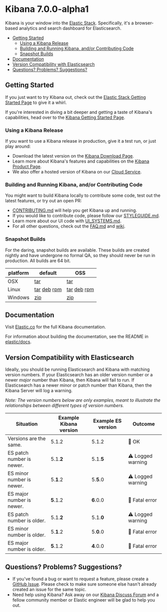 # Kibana 7.0.0-alpha1

Kibana is your window into the [Elastic Stack](https://www.elastic.co/products). Specifically, it's a browser-based analytics and search dashboard for Elasticsearch.

- [Getting Started](#getting-started)
  - [Using a Kibana Release](#using-a-kibana-release)
  - [Building and Running Kibana, and/or Contributing Code](#building-and-running-kibana-andor-contributing-code)
  - [Snapshot Builds](#snapshot-builds)
- [Documentation](#documentation)
- [Version Compatibility with Elasticsearch](#version-compatibility-with-elasticsearch)
- [Questions? Problems? Suggestions?](#questions-problems-suggestions)

## Getting Started

If you just want to try Kibana out, check out the [Elastic Stack Getting Started Page](https://www.elastic.co/start) to give it a whirl.

If you're interested in diving a bit deeper and getting a taste of Kibana's capabilities, head over to the [Kibana Getting Started Page](https://www.elastic.co/guide/en/kibana/current/getting-started.html).

### Using a Kibana Release

If you want to use a Kibana release in production, give it a test run, or just play around:

- Download the latest version on the [Kibana Download Page](https://www.elastic.co/downloads/kibana).
- Learn more about Kibana's features and capabilities on the
[Kibana Product Page](https://www.elastic.co/products/kibana).
- We also offer a hosted version of Kibana on our
[Cloud Service](https://www.elastic.co/cloud/as-a-service).

### Building and Running Kibana, and/or Contributing Code

You might want to build Kibana locally to contribute some code, test out the latest features, or try
out an open PR:

- [CONTRIBUTING.md](CONTRIBUTING.md) will help you get Kibana up and running.
- If you would like to contribute code, please follow our [STYLEGUIDE.md](STYLEGUIDE.md).
- Learn more about our UI code with [UI_SYSTEMS.md](src/ui/public/UI_SYSTEMS.md).
- For all other questions, check out the [FAQ.md](FAQ.md) and
[wiki](https://github.com/elastic/kibana/wiki).

### Snapshot Builds

For the daring, snapshot builds are available. These builds are created nightly and have undergone no formal QA, so they should never be run in production. All builds are 64 bit.

| platform | default | OSS |
| --- | --- | --- |
| OSX | [tar](https://snapshots.elastic.co/downloads/kibana/kibana-7.0.0-alpha1-SNAPSHOT-darwin-x86_64.tar.gz) | [tar](https://snapshots.elastic.co/downloads/kibana/kibana-oss-7.0.0-alpha1-SNAPSHOT-darwin-x86_64.tar.gz) |
| Linux | [tar](https://snapshots.elastic.co/downloads/kibana/kibana-7.0.0-alpha1-SNAPSHOT-linux-x86_64.tar.gz) [deb](https://snapshots.elastic.co/downloads/kibana/kibana-7.0.0-alpha1-SNAPSHOT-amd64.deb) [rpm](https://snapshots.elastic.co/downloads/kibana/kibana-7.0.0-alpha1-SNAPSHOT-x86_64.rpm) | [tar](https://snapshots.elastic.co/downloads/kibana/kibana-oss-7.0.0-alpha1-SNAPSHOT-linux-x86_64.tar.gz) [deb](https://snapshots.elastic.co/downloads/kibana/kibana-oss-7.0.0-alpha1-SNAPSHOT-amd64.deb) [rpm](https://snapshots.elastic.co/downloads/kibana/kibana-oss-7.0.0-alpha1-SNAPSHOT-x86_64.rpm) |
| Windows | [zip](https://snapshots.elastic.co/downloads/kibana/kibana-7.0.0-alpha1-SNAPSHOT-windows-x86_64.zip) | [zip](https://snapshots.elastic.co/downloads/kibana/kibana-oss-7.0.0-alpha1-SNAPSHOT-windows-x86_64.zip) |

## Documentation

Visit [Elastic.co](http://www.elastic.co/guide/en/kibana/current/index.html) for the full Kibana documentation.

For information about building the documentation, see the README in [elastic/docs](https://github.com/elastic/docs).

## Version Compatibility with Elasticsearch

Ideally, you should be running Elasticsearch and Kibana with matching version numbers. If your Elasticsearch has an older version number or a newer _major_ number than Kibana, then Kibana will fail to run. If Elasticsearch has a newer minor or patch number than Kibana, then the Kibana Server will log a warning.

_Note: The version numbers below are only examples, meant to illustrate the relationships between different types of version numbers._

| Situation                 | Example Kibana version     | Example ES version | Outcome |
| ------------------------- | -------------------------- |------------------- | ------- |
| Versions are the same.    | 5.1.2                      | 5.1.2              | 💚 OK      |
| ES patch number is newer. | 5.1.__2__                  | 5.1.__5__          | ⚠️ Logged warning      |
| ES minor number is newer. | 5.__1__.2                  | 5.__5__.0          | ⚠️ Logged warning      |
| ES major number is newer. | __5__.1.2                  | __6__.0.0          | 🚫 Fatal error      |
| ES patch number is older. | 5.1.__2__                  | 5.1.__0__          | ⚠️ Logged warning      |
| ES minor number is older. | 5.__1__.2                  | 5.__0__.0          | 🚫 Fatal error      |
| ES major number is older. | __5__.1.2                  | __4__.0.0          | 🚫 Fatal error      |

## Questions? Problems? Suggestions?

- If you've found a bug or want to request a feature, please create a [GitHub Issue](https://github.com/elastic/kibana/issues/new).
Please check to make sure someone else hasn't already created an issue for the same topic.
- Need help using Kibana? Ask away on our [Kibana Discuss Forum](https://discuss.elastic.co/c/kibana) and a fellow community member or
Elastic engineer will be glad to help you out.
